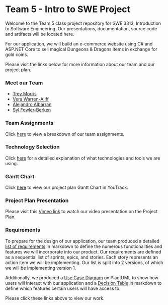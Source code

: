 # Team 5 - Intro to SWE Project

  Welcome to the Team 5 class project repository for SWE 3313, Introduction to Software Engineering.
  Our presentations, documentation, source code and artifacts will be located here.

  For our application, we will build an e-commerce website using C# and ASP.NET Core to sell magical Dungeons & Dragons items in exchange for gold coins.

  Please visit the links below for more information about our team and our project plan. 

### Meet our Team
  - [Trey Morris](project/trey_morris-résumé.md)
  - [Vera Warren-Aliff](project/vera_warren_aliff-résumé.md)
  - [Alejandro Albarran](project/alejandro_albarran-résumé.md)
  - [Syl Fowler-Berken](project/syl_fowler_berken-résumé.md)

### Team Assignments
Click [here](project/team-assignments.md) to view a breakdown of our team assignments.

### Technology Selection
Click [here](project/technology-selection.md) for a detailed explanation of what technologies and tools we are using.

### Gantt Chart
Click [here](https://adkisson-swe-f23.youtrack.cloud/gantt-charts/174-7) to view our project plan Gantt Chart in YouTrack.

### Project Plan Presentation 
Please visit this [Vimeo link](https://vimeo.com/877352593) to watch our video presentation on the Project Plan.

### Requirements
To prepare for the design of our application, our team produced a detailed [list of requirements](project/requirements.md) in markdown to define the numerous functionalities and features we will incorporate into our product. Our requirements are defined as a sequential list of sprints, epics, and stories. Each story represents an action item we will be implementing. Our list is split into 2 versions, of which we will be implementing version 1.

Additionally, we produced a [Use Case Diagram](https://www.plantuml.com/plantuml/png/NP3FIWCn48VlynH3xaNijdkKhkAXu44iUX-oGmtDdv39iahntNMZbgIdoPVVDqCcEycKykGioCduI8aSaiuX7VAdPQIP9JY6IFf4HyPNuIHdK4jLI58kG0sZCxvmES4NN3g66AtHb4tmPq2SX3K9exfFOVwf-ynEVYSztDRvyvJqErqPwzfuCppZlpOsNdVjtJn-n90o7iYou0ile8gwmTeTndRGjWwVmX7t_Y_fboLXMHzNgxlo-WhMDNGrz03bZovTDQqRwXhQDBHjg8ST-t5ozXi0) on PlantUML to show how users will interact with our application and a [Decision Table](project/decision_table.md) in markdown to define which features certain users will have access to.

Please click these links above to view our work.



